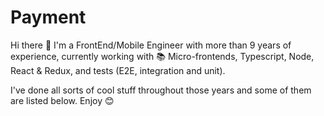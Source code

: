 # Payment
Hi there 👋
I'm a FrontEnd/Mobile Engineer with more than 9 years of experience, currently working with 📚 Micro-frontends, Typescript, Node, React & Redux, and tests (E2E, integration and unit).

I've done all sorts of cool stuff throughout those years and some of them are listed below. Enjoy 😊
